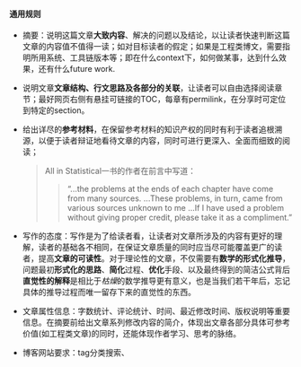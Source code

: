 #### 通用规则

* 摘要：说明这篇文章**大致内容**、解决的问题以及结论，以让读者快速判断这篇文章的内容值不值得一读；如对目标读者的假定；如果是工程类博文，需要指明所用系统、工具链版本等；即在什么context下，如何做某事，达到什么效果，还有什么future work.

* 说明文章**文章结构、行文思路及各部分的关联**，让读者可以自由选择阅读章节；最好网页右侧有悬挂可链接的TOC，每章有permilink，在分享时可定位到特定的section。

* 给出详尽的**参考材料**，在保留参考材料的知识产权的同时有利于读者追根溯源，以便于读者辩证地看待文章的内容，同时可进行更深入、全面而细致的阅读；

  > All in Statistical一书的作者在前言中写道：
  >
  > > “...the problems at the ends of each chapter have come from many sources. ...These problems, in turn, came from various sources unknown to me ...If I have used a problem without giving proper credit, please take it as a compliment.”

* 写作的态度：写作是为了给读者看，让读者对文章所涉及的内容有更好的理解，读者的基础各不相同，在保证文章质量的同时应当尽可能覆盖更广的读者，提高**文章的可读性**。对于理论性的文章，不仅需要有**数学的形式化推导**，问题最初**形式化的思路**、**简化**过程、**优化**手段、以及最终得到的简洁公式背后**直觉性的解释**是相比于*枯燥*的数学推导更有意义，也是当我们若干年后，忘记具体的推导过程而唯一留存下来的直觉性的东西。

* 文章属性信息：字数统计、评论统计、时间、最近修改时间、版权说明等重要信息。在摘要前给出文章系列修改内容的简介，体现出文章各部分具体可参考价值(如工程类文章)的同时，还能体现作者学习、思考的脉络。

* 博客网站要求：tag分类搜索、